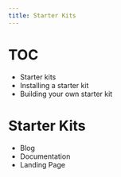 ```yaml
---
title: Starter Kits
---
```


# TOC

- Starter kits
- Installing a starter kit
- Building your own starter kit

# Starter Kits

- Blog
- Documentation
- Landing Page